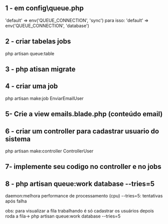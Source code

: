 ## 1 - em config\queue.php
'default' => env('QUEUE_CONNECTION', 'sync') para isso: 'default' => env('QUEUE_CONNECTION', 'database')

## 2 -  criar tabelas jobs
php artisan queue:table

## 3 - php atisan migrate

## 4 - criar uma job
php artisan make:job EnviarEmailUser

## 5- Crie a view emails.blade.php (conteúdo email)

## 6 - criar um controller para cadastrar usuario do sistema
php artisan make:controller ControllerUser
                                                                                                                                             
## 7- implemente seu codigo no controller e no jobs

## 8 - php artisan queue:work database --tries=5

daemon:melhora performance de processamento (cpu)
--tries=5: tentativas após falha

obs: para visualizar a fila trabalhando é só cadastrar os usuários depois roda a fila->
php artisan queue:work database --tries=5

